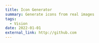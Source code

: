 ```yaml
---
title: Icon Generator
summary: Generate icons from real images
tags:
  - Vision
date: 2022-01-01
external_link: http://github.com
---
```

